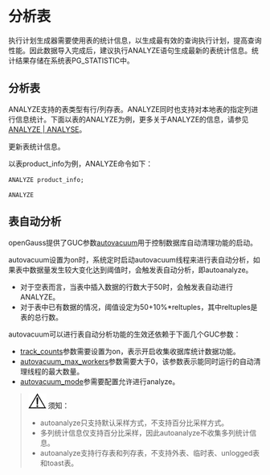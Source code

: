# 分析表<a name="ZH-CN_TOPIC_0242370296"></a>

执行计划生成器需要使用表的统计信息，以生成最有效的查询执行计划，提高查询性能。因此数据导入完成后，建议执行ANALYZE语句生成最新的表统计信息。统计结果存储在系统表PG\_STATISTIC中。

## 分析表<a name="zh-cn_topic_0237121146_zh-cn_topic_0165786590_section147211861618"></a>

ANALYZE支持的表类型有行/列存表。ANALYZE同时也支持对本地表的指定列进行信息统计。下面以表的ANALYZE为例，更多关于ANALYZE的信息，请参见[ANALYZE | ANALYSE](../SQLReference/ANALYZE-ANALYSE.md)。

更新表统计信息。

以表product\_info为例，ANALYZE命令如下：

```
ANALYZE product_info;
```

```
ANALYZE
```


## 表自动分析<a name="zh-cn_topic_0237121146_zh-cn_topic_0165786590_section1274813345166"></a>

openGauss提供了GUC参数[autovacuum](../DatabaseReference/自动清理.md#zh-cn_topic_0237124730_zh-cn_topic_0059778244_s995913ca9df54ae5bb488d1e810bd824)用于控制数据库自动清理功能的启动。

autovacuum设置为on时，系统定时启动autovacuum线程来进行表自动分析，如果表中数据量发生较大变化达到阈值时，会触发表自动分析，即autoanalyze。

-   对于空表而言，当表中插入数据的行数大于50时，会触发表自动进行ANALYZE。
-   对于表中已有数据的情况，阈值设定为50+10%\*reltuples，其中reltuples是表的总行数。

autovacuum可以进行表自动分析功能的生效还依赖于下面几个GUC参数：

-   [track\_counts](../DatabaseReference/查询和索引统计收集器.md#zh-cn_topic_0283136895_zh-cn_topic_0237124727_zh-cn_topic_0059779313_s3f4fb0b1004041f69e1454c701952411)参数需要设置为on，表示开启收集收据库统计数据功能。
-   [autovacuum\_max\_workers](../DatabaseReference/自动清理.md#zh-cn_topic_0237124730_zh-cn_topic_0059778244_s76932f79410248ba8923017d19982673)参数需要大于0，该参数表示能同时运行的自动清理线程的最大数量。
-   [autovacuum\_mode](../DatabaseReference/自动清理.md#zh-cn_topic_0237124730_zh-cn_topic_0237124730_section658130152017)参需要配置允许进行analyze。

>![](public_sys-resources/icon-notice.gif) **须知：**   
>
>-   autoanalyze只支持默认采样方式，不支持百分比采样方式。  
>-   多列统计信息仅支持百分比采样，因此autoanalyze不收集多列统计信息。  
>-   autoanalyze支持行存表和列存表，不支持外表、临时表、unlogged表和toast表。  

